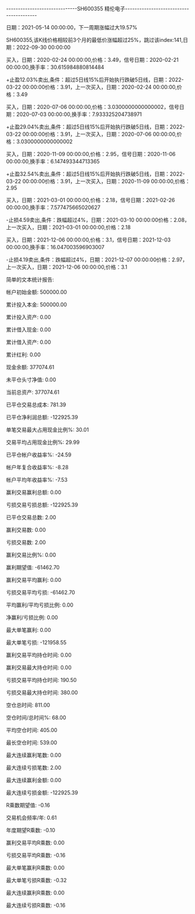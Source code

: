 ------------------------------SH600355 精伦电子----------------------------------------

日期：2021-05-14 00:00:00，下一周期涨幅过大19.57%

SH600355,该K线价格相较前3个月的最低价涨幅超过25%，跳过该index:141,日期：2022-09-30 00:00:00

买入，日期：2020-02-24 00:00:00,价格：3.49，信号日期：2020-02-21 00:00:00,换手率：30.615984880814484

+止盈12.03%卖出,条件：超过5日线15%后开始执行跌破5日线，日期：2022-03-22 00:00:00价格：3.91，上一次买入，日期：2020-02-24 00:00:00,价格：3.49

买入，日期：2020-07-06 00:00:00,价格：3.0300000000000002，信号日期：2020-07-03 00:00:00,换手率：7.933325204738971

+止盈29.04%卖出,条件：超过5日线15%后开始执行跌破5日线，日期：2022-03-22 00:00:00价格：3.91，上一次买入，日期：2020-07-06 00:00:00,价格：3.0300000000000002

买入，日期：2020-11-09 00:00:00,价格：2.95，信号日期：2020-11-06 00:00:00,换手率：6.147493344713365

+止盈32.54%卖出,条件：超过5日线15%后开始执行跌破5日线，日期：2022-03-22 00:00:00价格：3.91，上一次买入，日期：2020-11-09 00:00:00,价格：2.95

买入，日期：2021-03-01 00:00:00,价格：2.18，信号日期：2021-02-26 00:00:00,换手率：7.577475665020627

-止损4.59卖出,条件：跌幅超过4%，日期：2021-03-10 00:00:00价格：2.08，上一次买入，日期：2021-03-01 00:00:00,价格：2.18

买入，日期：2021-12-06 00:00:00,价格：3.1，信号日期：2021-12-03 00:00:00,换手率：16.047003596903007

-止损4.19卖出,条件：跌幅超过4%，日期：2021-12-07 00:00:00价格：2.97，上一次买入，日期：2021-12-06 00:00:00,价格：3.1

简单的文本统计报告:

帐户初始金额: 500000.00

累计投入本金: 500000.00

累计投入资产: 0.00

累计借入现金: 0.00

累计借入资产: 0.00

累计红利: 0.00

现金余额: 377074.61

未平仓头寸净值: 0.00

当前总资产: 377074.61

已平仓交易总成本: 781.39

已平仓净利润总额: -122925.39

单笔交易最大占用现金比例%: 30.01

交易平均占用现金比例%: 29.99

已平仓帐户收益率%: -24.59

帐户年复合收益率%: -8.28

帐户平均年收益率%: -7.53

赢利交易赢利总额: 0.00

亏损交易亏损总额: -122925.39

已平仓交易总数: 2.00

赢利交易数: 0.00

亏损交易数: 2.00

赢利交易比例%: 0.00

赢利期望值: -61462.70

赢利交易平均赢利: 0.00

亏损交易平均亏损: -61462.70

平均赢利/平均亏损比例: 0.00

净赢利/亏损比例: 0.00

最大单笔赢利: 0.00

最大单笔亏损: -121958.55

赢利交易平均持仓时间: 0.00

赢利交易最大持仓时间: 0.00

亏损交易平均持仓时间: 190.50

亏损交易最大持仓时间: 380.00

空仓总时间: 811.00

空仓时间/总时间%: 68.00

平均空仓时间: 405.00

最长空仓时间: 539.00

最大连续赢利笔数: 0.00

最大连续亏损笔数: 2.00

最大连续赢利金额: 0.00

最大连续亏损金额: -122925.39

R乘数期望值: -0.16

交易机会频率/年: 0.61

年度期望R乘数: -0.10

赢利交易平均R乘数: 0.00

亏损交易平均R乘数: -0.16

最大单笔赢利R乘数: 0.00

最大单笔亏损R乘数: -0.32

最大连续赢利R乘数: 0.00

最大连续亏损R乘数: -0.16